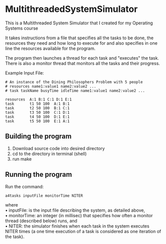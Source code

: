 # MultithreadedSystemSimulator
This is a Multithreaded System Simulator that I created for my Operating Systems course

It takes instructions from a file that specifies all the tasks to be done, the resources they need and how long to execute for and also specifies in one line the resources available for the program.

The program then launches a thread for each task and "executes" the task. There is also a monitor thread that monitors all the tasks and their progress.

Example Input File:  
```
# An instance of the Dining Philosophers Problem with 5 people 
# resources name1:value1 name2:value2 ...
# task taskName busyTime idleTime name1:value1 name2:value2 ...

resources  A:1 B:1 C:1 D:1 E:1  
task       t1 50 100  A:1 B:1  
task       t2 50 100  B:1 C:1  
task       t3 50 100  C:1 D:1  
task       t4 50 100  D:1 E:1  
task       t5 50 100  E:1 A:1  
```
## Building the program  
  1. Download source code into desired directory  
  2. cd to the directory in terminal (shell)
  3. run make
  
## Running the program
Run the command:
```
a4tasks inputFile monitorTime NITER
```
where   
• inputFile: is the input file describing the system, as detailed above,  
• monitorTime: an integer (in millisec) that specifies how often a monitor thread (described below) runs, and  
• NITER: the simulator finishes when each task in the system executes NITER times (a one time execution of a task is considered as one iteration of the task).
